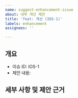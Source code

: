 ```yaml
---
name: suggest-enhancement-issue
about: 내부 개선 제안
title: 'feat: 개선 (IOS-1)'
labels: enhancement
assignees: ''

---
```


## 개요

- 이슈 ID: IOS-1
- 제안 내용: 

## 세부 사항 및 제안 근거
